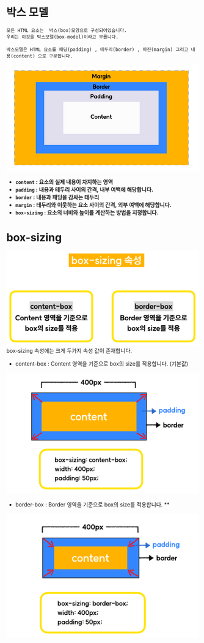 # 박스 모델
```
모든 HTML 요소는  박스(box)모양으로 구성되어있습니다.
우리는 이것을 박스모델(box-model)이라고 부릅니다.

박스모델은 HTML 요소를 패딩(padding) , 테두리(border) , 마진(margin) 그리고 내용(content) 으로 구분합니다.
```
<img src="./img/b99d1361-9dd2-4696-9d0e-7b8ef0e1aa4a.png">

- **`content` : 요소의 실제 내용이 차지하는 영역**
- **`padding` : 내용과 테두리 사이의 간격, 내부 여백에 해당합니다.**
- **`border` : 내용과 패딩을 감싸는 테두리**
- **`margin` : 테두리와 이웃하는 요소 사이의 간격, 외부 여백에 해당합니다.**
- **`box-sizing` : 요소의 너비와 높이를 계산하는 방법을 지정합니다.**

# box-sizing
<img src="./img/6523428a-143e-446d-9df8-f584c17b907b.png">
box-sizing 속성에는 크게 두가지 속성 값이 존재합니다.


- content-box : Content 영역을 기준으로 box의 size를 적용합니다. (기본값)
<img src="./img/817a6f52-6f2d-4104-aaee-983bab744e1c.png">

- border-box : Border 영역을 기준으로 box의 size를 적용합니다. **

<img src="./img/ac749d60-1d5d-40c5-ba21-a2e754a1577b.png">